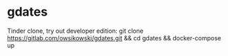 # gdates
Tinder clone, try out developer edition:
git clone https://gitlab.com/owsikowski/gdates.git && cd gdates && docker-compose up
